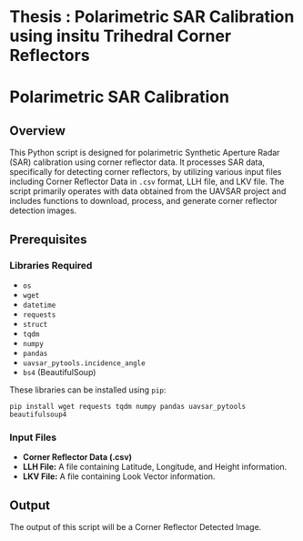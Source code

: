 # Thesis : Polarimetric SAR Calibration using insitu Trihedral Corner Reflectors

<!DOCTYPE html>
<html lang="en">
<head>
    <meta charset="UTF-8">
    <meta name="viewport" content="width=device-width, initial-scale=1.0">
    <title>Polarimetric SAR Calibration</title>
</head>
<body>

<h1>Polarimetric SAR Calibration</h1>

<h2>Overview</h2>
<p>This Python script is designed for polarimetric Synthetic Aperture Radar (SAR) calibration using corner reflector data. It processes SAR data, specifically for detecting corner reflectors, by utilizing various input files including Corner Reflector Data in <code>.csv</code> format, LLH file, and LKV file. The script primarily operates with data obtained from the UAVSAR project and includes functions to download, process, and generate corner reflector detection images.</p>

<h2>Prerequisites</h2>

<h3>Libraries Required</h3>
<ul>
    <li><code>os</code></li>
    <li><code>wget</code></li>
    <li><code>datetime</code></li>
    <li><code>requests</code></li>
    <li><code>struct</code></li>
    <li><code>tqdm</code></li>
    <li><code>numpy</code></li>
    <li><code>pandas</code></li>
    <li><code>uavsar_pytools.incidence_angle</code></li>
    <li><code>bs4</code> (BeautifulSoup)</li>
</ul>
<p>These libraries can be installed using <code>pip</code>:</p>

<pre><code>pip install wget requests tqdm numpy pandas uavsar_pytools beautifulsoup4</code></pre>

<h3>Input Files</h3>
<ul>
    <li><strong>Corner Reflector Data (.csv)</strong></li>
    <li><strong>LLH File:</strong> A file containing Latitude, Longitude, and Height information.</li>
    <li><strong>LKV File:</strong> A file containing Look Vector information.</li>
</ul>

<h2>Output</h2>
<p>The output of this script will be a Corner Reflector Detected Image.</p>

</body>
</html>
